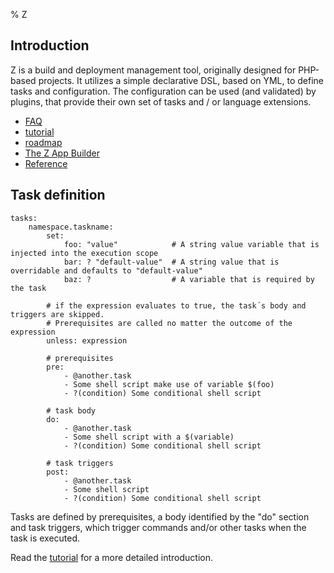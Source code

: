 % Z

## Introduction ##

Z is a build and deployment management tool, originally designed for PHP-based projects. It utilizes a simple declarative DSL, 
based on YML, to define tasks and configuration. The configuration can be used (and validated) by plugins, that provide their 
own set of tasks and / or language extensions.

* [FAQ](FAQ.html)
* [tutorial](tutorial.html)
* [roadmap](roadmap.html)
* [The Z App Builder](app-builder.html)
* [Reference](reference.html)

## Task definition ##

```
tasks:
	namespace.taskname:
		set:
			foo: "value"			# A string value variable that is injected into the execution scope
			bar: ? "default-value" 	# A string value that is overridable and defaults to "default-value"
			baz: ? 					# A variable that is required by the task

		# if the expression evaluates to true, the task´s body and triggers are skipped.
		# Prerequisites are called no matter the outcome of the expression
		unless: expression

		# prerequisites
		pre:
			- @another.task
			- Some shell script make use of variable $(foo)
			- ?(condition) Some conditional shell script

        # task body
		do:
			- @another.task
			- Some shell script with a $(variable)
			- ?(condition) Some conditional shell script

        # task triggers
		post:
			- @another.task
			- Some shell script
			- ?(condition) Some conditional shell script
```

Tasks are defined by prerequisites, a body identified by the "do" section and task triggers, which trigger commands
and/or other tasks when the task is executed.

Read the [tutorial](tutorial.html) for a more detailed introduction.
